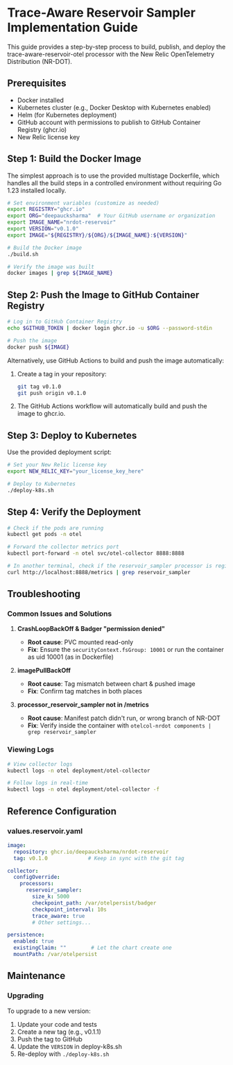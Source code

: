 # Trace-Aware Reservoir Sampler Implementation Guide

This guide provides a step-by-step process to build, publish, and deploy the trace-aware-reservoir-otel processor with the New Relic OpenTelemetry Distribution (NR-DOT).

## Prerequisites

- Docker installed
- Kubernetes cluster (e.g., Docker Desktop with Kubernetes enabled)
- Helm (for Kubernetes deployment)
- GitHub account with permissions to publish to GitHub Container Registry (ghcr.io)
- New Relic license key

## Step 1: Build the Docker Image

The simplest approach is to use the provided multistage Dockerfile, which handles all the build steps in a controlled environment without requiring Go 1.23 installed locally.

```bash
# Set environment variables (customize as needed)
export REGISTRY="ghcr.io"
export ORG="deepaucksharma"  # Your GitHub username or organization
export IMAGE_NAME="nrdot-reservoir"
export VERSION="v0.1.0"
export IMAGE="${REGISTRY}/${ORG}/${IMAGE_NAME}:${VERSION}"

# Build the Docker image
./build.sh

# Verify the image was built
docker images | grep ${IMAGE_NAME}
```

## Step 2: Push the Image to GitHub Container Registry

```bash
# Log in to GitHub Container Registry
echo $GITHUB_TOKEN | docker login ghcr.io -u $ORG --password-stdin

# Push the image
docker push ${IMAGE}
```

Alternatively, use GitHub Actions to build and push the image automatically:

1. Create a tag in your repository:
   ```bash
   git tag v0.1.0
   git push origin v0.1.0
   ```

2. The GitHub Actions workflow will automatically build and push the image to ghcr.io.

## Step 3: Deploy to Kubernetes

Use the provided deployment script:

```bash
# Set your New Relic license key
export NEW_RELIC_KEY="your_license_key_here"

# Deploy to Kubernetes
./deploy-k8s.sh
```

## Step 4: Verify the Deployment

```bash
# Check if the pods are running
kubectl get pods -n otel

# Forward the collector metrics port
kubectl port-forward -n otel svc/otel-collector 8888:8888

# In another terminal, check if the reservoir_sampler processor is registered
curl http://localhost:8888/metrics | grep reservoir_sampler
```

## Troubleshooting

### Common Issues and Solutions

1. **CrashLoopBackOff & Badger "permission denied"**
   - **Root cause**: PVC mounted read-only
   - **Fix**: Ensure the `securityContext.fsGroup: 10001` or run the container as uid 10001 (as in Dockerfile)

2. **imagePullBackOff**
   - **Root cause**: Tag mismatch between chart & pushed image
   - **Fix**: Confirm tag matches in both places

3. **processor_reservoir_sampler not in /metrics**
   - **Root cause**: Manifest patch didn't run, or wrong branch of NR-DOT
   - **Fix**: Verify inside the container with `otelcol-nrdot components | grep reservoir_sampler`

### Viewing Logs

```bash
# View collector logs
kubectl logs -n otel deployment/otel-collector

# Follow logs in real-time
kubectl logs -n otel deployment/otel-collector -f
```

## Reference Configuration

### values.reservoir.yaml

```yaml
image:
  repository: ghcr.io/deepaucksharma/nrdot-reservoir
  tag: v0.1.0             # Keep in sync with the git tag

collector:
  configOverride:
    processors:
      reservoir_sampler:
        size_k: 5000
        checkpoint_path: /var/otelpersist/badger
        checkpoint_interval: 10s
        trace_aware: true
        # Other settings...

persistence:
  enabled: true
  existingClaim: ""        # Let the chart create one
  mountPath: /var/otelpersist
```

## Maintenance

### Upgrading

To upgrade to a new version:

1. Update your code and tests
2. Create a new tag (e.g., v0.1.1)
3. Push the tag to GitHub
4. Update the `VERSION` in deploy-k8s.sh
5. Re-deploy with `./deploy-k8s.sh`
